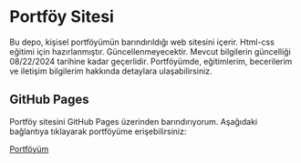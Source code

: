 # Portföy Sitesi

Bu depo, kişisel portföyümün barındırıldığı web sitesini içerir. Html-css eğitimi için hazırlanmıştır. Güncellenmeyecektir. Mevcut bilgilerin güncelliği 08/22/2024 tarihine kadar geçerlidir. Portföyümde, eğitimlerim, becerilerim ve iletişim bilgilerim hakkında detaylara ulaşabilirsiniz.

## GitHub Pages

Portföy sitesini GitHub Pages üzerinden barındırıyorum. Aşağıdaki bağlantıya tıklayarak portföyüme erişebilirsiniz:

[Portföyüm](https://gokdenizmakar.github.io/GM.Portfolio/)
